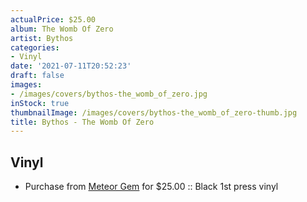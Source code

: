 ```yaml
---
actualPrice: $25.00
album: The Womb Of Zero
artist: Bythos
categories:
- Vinyl
date: '2021-07-11T20:52:23'
draft: false
images:
- /images/covers/bythos-the_womb_of_zero.jpg
inStock: true
thumbnailImage: /images/covers/bythos-the_womb_of_zero-thumb.jpg
title: Bythos - The Womb Of Zero
---
```


## Vinyl
* Purchase from [Meteor Gem](https://meteor-gem.com/products/bythos-the-womb-of-zero) for $25.00 :: Black 1st press vinyl
